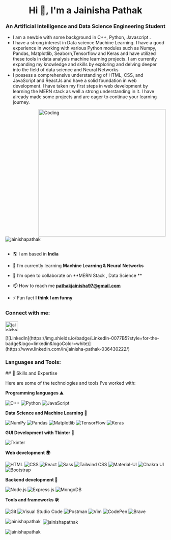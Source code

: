 



<h1 align="center">Hi 👋, I'm a Jainisha Pathak</h1>
<h3 align="center">An Artificial Intelligence and Data Science Engineering Student</h3>

<p align="left" > 
<ul>
<li>I am a newbie with some background in C++, Python, Javascript  .</li>
  <li> I have a strong interest in Data science Machine Learning. I have a good experience in working with various Python modules such as Numpy, Pandas, Matplotlib, Seaborn,Tensorflow and Keras and have utilized these tools in data analysis machine learning projects.
I am currently expanding my knowledge and skills by exploring and delving deeper into the field of data science and Neural Networks</li>
<li>I possess a comprehensive understanding of HTML, CSS, and JavaScript and ReactJs and have a solid foundation in web development.
I have taken my first steps in web development by learning the MERN stack as well a strong understanding in it.
I have already made some projects and are eager to continue your learning journey.
</li>


</ul>
</p>

<img align="right" alt="Coding" width="400" src="https://mir-s3-cdn-cf.behance.net/project_modules/disp/601014116770475.6068beff4640a.gif">
<p align="left"> <img src="https://komarev.com/ghpvc/?username=jainishapathak&label=Profile%20views&color=0e75b6&style=flat" alt="jainishapathak" /> </p>

<p align="left"> <a href="https://twitter.com/" target="blank"><img src="https://img.shields.io/twitter/follow/?logo=twitter&style=for-the-badge" alt="" /></a> </p>

- 🌎 I am based in **India**

- 🌱 I’m currently learning **Machine Learning & Neural Networks**

- 👯 I’m open to collaborate on **MERN Stack , Data Science **

- 📫 How to reach me **pathakjainisha97@gmail.com**

- ⚡ Fun fact **I think I am funny**

<h3 align="left">Connect with me:</h3>
<p align="left">
<a href="https://www.leetcode.com/jainisha070" target="blank"><img align="center" src="https://raw.githubusercontent.com/rahuldkjain/github-profile-readme-generator/master/src/images/icons/Social/leet-code.svg" alt="jainisha070" height="30" width="40" /></a>
</p>
[![LinkedIn](https://img.shields.io/badge/LinkedIn-0077B5?style=for-the-badge&logo=linkedin&logoColor=white)](https://www.linkedin.com/in/jainisha-pathak-036430222/)


<h3 align="left">Languages and Tools:</h3>
## 🚀 Skills and Expertise

Here are some of the technologies and tools I've worked with:

**Programming languages ⛰️** 

   ![C++](https://img.shields.io/badge/c++-00599C?style=for-the-badge&logo=c%2B%2B&logoColor=white)
   ![Python](https://img.shields.io/badge/python-3670A0?style=for-the-badge&logo=python&logoColor=ffdd54)
   ![JavaScript](https://img.shields.io/badge/JavaScript-F7DF1E?style=for-the-badge&logo=javascript&logoColor=black)

**Data Science and Machine Learning 🧠**

  ![NumPy](https://img.shields.io/badge/numpy-013243?style=for-the-badge&logo=numpy&logoColor=white)
  ![Pandas](https://img.shields.io/badge/pandas-150458?style=for-the-badge&logo=pandas&logoColor=white)
 ![Matplotlib](https://img.shields.io/badge/matplotlib-115343?style=for-the-badge&logo=matplotlib&logoColor=white)
 ![TensorFlow](https://img.shields.io/badge/tensorflow-FF6F00?style=for-the-badge&logo=tensorflow&logoColor=white)
  ![Keras](https://img.shields.io/badge/keras-D00000?style=for-the-badge&logo=keras&logoColor=white)

**GUI Development with Tkinter 🎨**

  ![Tkinter](https://img.shields.io/badge/tkinter-FFD700?style=for-the-badge&logo=python&logoColor=black)


**Web development 🌍**

  ![HTML](https://img.shields.io/badge/HTML5-E34F26?style=for-the-badge&logo=html5&logoColor=white)
  ![CSS](https://img.shields.io/badge/CSS3-1572B6?style=for-the-badge&logo=css3&logoColor=white)
 ![React](https://img.shields.io/badge/React-20232A?style=for-the-badge&logo=react&logoColor=61DAFB)
![Sass](https://img.shields.io/badge/Sass-CC6699?style=for-the-badge&logo=sass&logoColor=white)
   ![Tailwind CSS](https://img.shields.io/badge/Tailwind_CSS-38B2AC?style=for-the-badge&logo=tailwind-css&logoColor=white)
  ![Material-UI](https://img.shields.io/badge/Material--UI-0081CB?style=for-the-badge&logo=material-ui&logoColor=white)
 ![Chakra UI](https://img.shields.io/badge/Chakra--UI-319795?style=for-the-badge&logo=chakra-ui&logoColor=white)
  ![Bootstrap](https://img.shields.io/badge/Bootstrap-7952B3?style=for-the-badge&logo=bootstrap&logoColor=white)

**Backend development 🌳**

![Node.js](https://img.shields.io/badge/Node.js-339933?style=for-the-badge&logo=node.js&logoColor=white)
![Express.js](https://img.shields.io/badge/Express.js-000000?style=for-the-badge&logo=express&logoColor=white)
![MongoDB](https://img.shields.io/badge/MongoDB-47A248?style=for-the-badge&logo=mongodb&logoColor=white)


**Tools and frameworks 🛠️**

![Git](https://img.shields.io/badge/Git-F05032?style=for-the-badge&logo=git&logoColor=white)
![Visual Studio Code](https://img.shields.io/badge/Visual_Studio_Code-007ACC?style=for-the-badge&logo=visual-studio-code&logoColor=white)
![Postman](https://img.shields.io/badge/Postman-FF6C37?style=for-the-badge&logo=postman&logoColor=white)
![Vim](https://img.shields.io/badge/Vim-019733?style=for-the-badge&logo=vim&logoColor=white)
![CodePen](https://img.shields.io/badge/CodePen-000000?style=for-the-badge&logo=codepen&logoColor=white)
![Brave](https://img.shields.io/badge/Brave-FB542B?style=for-the-badge&logo=brave&logoColor=white)

</p>

<p><img align="left" src="https://github-readme-stats.vercel.app/api/top-langs?username=jainishapathak&show_icons=true&locale=en&layout=compact" alt="jainishapathak" /></p>

<p>&nbsp;<img align="center" src="https://github-readme-stats.vercel.app/api?username=jainishapathak&show_icons=true&locale=en" alt="jainishapathak" /></p>

<p><img align="center" src="https://github-readme-streak-stats.herokuapp.com/?user=jainishapathak&" alt="jainishapathak" /></p>
